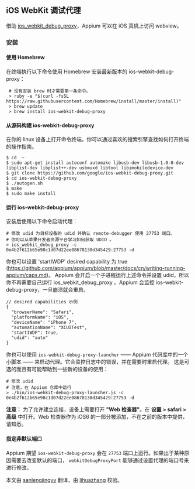 ## iOS WebKit 调试代理

借助 [ios_webkit_debug_proxy](https://github.com/google/ios-webkit-debug-proxy)，Appium 可以在 iOS 真机上访问 webview。

### 安装

#### 使用 Homebrew

在终端执行以下命令使用 Homebrew 安装最新版本的 ios-webkit-debug-proxy：

``` center
 # 没有安装 brew 时才需要第一条命令。
 > ruby -e "$(curl -fsSL https://raw.githubusercontent.com/Homebrew/install/master/install)"
 > brew update
 > brew install ios-webkit-debug-proxy
```

#### 从源码构建 ios-webkit-debug-proxy

在你的 linux 设备上打开命令终端。你可以通过喜欢的搜索引擎查找如何打开终端的操作指南。

```shell
$ cd  ~
$ sudo apt-get install autoconf automake libusb-dev libusb-1.0-0-dev libplist-dev libplist++-dev usbmuxd libtool libimobiledevice-dev
$ git clone https://github.com/google/ios-webkit-debug-proxy.git
$ cd ios-webkit-debug-proxy
$ ./autogen.sh
$ make
$ sudo make install
```


#### 运行 ios-webkit-debug-proxy

安装后使用以下命令启动代理：

``` center
# 修改 udid 为目标设备的 udid 并确认 remote-debugger 使用 27753 端口。
# 你可以从苹果开发者资源平台学习如何获取 UDID 。
> ios_webkit_debug_proxy -c 0e4b2f612b65e98c1d07d22ee08678130d345429:27753 -d
```

你也可以设置 'startIWDP' desired capability 为 true (https://github.com/appium/appium/blob/master/docs/cn/writing-running-appium/caps.md)。 Appium 会开启一个子进程运行上述命令并设置 udid，所以你不再需要自己运行 ios_webkit_debug_proxy 。Appium 会监控 ios-webkit-debug-proxy，一旦崩溃就会重启。

``` 
// desired capabilities 示例
{
  "browserName": "Safari",
  "platformName": "iOS",
  "deviceName": "iPhone 7",
  "automationName": "XCUITest",
  "startIWDP": true,
  "udid": "auto"
}
```

你也可以使用 `ios-webkit-debug-proxy-launcher` —— Appium 代码库中的一个小脚本 —— 来启动代理。它会监控日志中的错误，并在需要时重启代理。
这是可选的而且有可能帮助到一些新的设备的使用：

``` 
# 修改 udid
# 注意，在 Appium 仓库中运行
> ./bin/ios-webkit-debug-proxy-launcher.js -c 0e4b2f612b65e98c1d07d22ee08678130d345429:27753 -d
```

**注意：** 为了允许建立连接，设备上需要打开 **"Web 检查器"**。在 **设置 >
safari > 高级**  中打开。Web 检查器作为 iOS6 的一部分被添加，不在之前的版本中提供，请知悉。

#### 指定非默认端口

Appium 期望 `ios-webkit-debug-proxy` 会在 `27753` 端口上运行。如果出于某种原因需要去改变默认的端口， `webkitDebugProxyPort` 能够通过设置代理的端口号来进行修改。

本文由 [sanlengjingvv](https://testerhome.com/sanlengjingvv) 翻译，由 [lihuazhang](https://github.com/lihuazhang) 校验。
